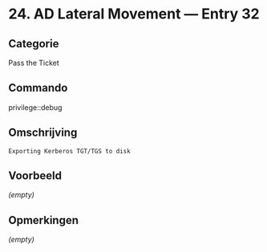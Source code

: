 # 24. AD Lateral Movement — Entry 32

## Categorie

Pass the Ticket

## Commando

privilege::debug

## Omschrijving

```
Exporting Kerberos TGT/TGS to disk
```

## Voorbeeld

_(empty)_

## Opmerkingen

_(empty)_

